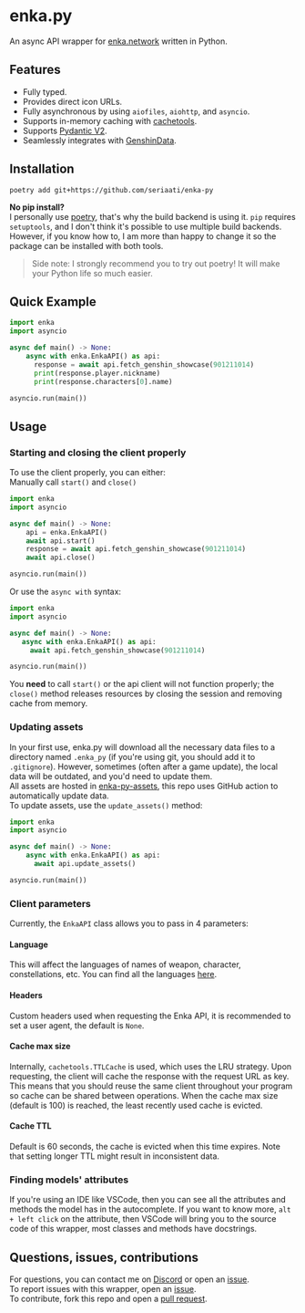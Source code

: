 # enka.py
 An async API wrapper for [enka.network](https://enka.network/) written in Python.

## Features
 - Fully typed.
 - Provides direct icon URLs.
 - Fully asynchronous by using `aiofiles`, `aiohttp`, and `asyncio`.
 - Supports in-memory caching with [cachetools](https://github.com/tkem/cachetools/).
 - Supports [Pydantic V2](https://github.com/pydantic/pydantic).
 - Seamlessly integrates with [GenshinData](https://gitlab.com/Dimbreath/AnimeGameData).

## Installation
```
poetry add git+https://github.com/seriaati/enka-py
```
**No pip install?**  
I personally use [poetry](https://python-poetry.org/), that's why the build backend is using it. `pip` requires `setuptools`, and I don't think it's possible to use multiple build backends. However, if you know how to, I am more than happy to change it so the package can be installed with both tools.  
> Side note: I strongly recommend you to try out poetry! It will make your Python life so much easier.

## Quick Example
```py
import enka
import asyncio

async def main() -> None:
    async with enka.EnkaAPI() as api:
      response = await api.fetch_genshin_showcase(901211014)
      print(response.player.nickname)
      print(response.characters[0].name)

asyncio.run(main())
```

## Usage
### Starting and closing the client properly
To use the client properly, you can either:  
Manually call `start()` and `close()`  
```py
import enka
import asyncio

async def main() -> None:
    api = enka.EnkaAPI()
    await api.start()
    response = await api.fetch_genshin_showcase(901211014)
    await api.close()

asyncio.run(main())
```
Or use the `async with` syntax:  
```py
import enka
import asyncio

async def main() -> None:
   async with enka.EnkaAPI() as api:
     await api.fetch_genshin_showcase(901211014)

asyncio.run(main())
```
You **need** to call `start()` or the api client will not function properly; the `close()` method releases resources by closing the session and removing cache from memory.

### Updating assets
In your first use, enka.py will download all the necessary data files to a directory named `.enka_py` (if you're using git, you should add it to `.gitignore`). However, sometimes (often after a game update), the local data will be outdated, and you'd need to update them.  
All assets are hosted in [enka-py-assets](https://github.com/seriaati/enka-py-assets), this repo uses GitHub action to automatically update data.  
To update assets, use the `update_assets()` method:
```py
import enka
import asyncio

async def main() -> None:
    async with enka.EnkaAPI() as api:
      await api.update_assets()

asyncio.run(main())
```

### Client parameters
Currently, the `EnkaAPI` class allows you to pass in 4 parameters:
#### Language
This will affect the languages of names of weapon, character, constellations, etc. You can find all the languages [here](https://github.com/seriaati/enka-py/blob/890e4b21d46763203fba7a5542a2becab723ea21/enka/enums.py#L12).
#### Headers
Custom headers used when requesting the Enka API, it is recommended to set a user agent, the default is `None`. 
#### Cache max size
Internally, `cachetools.TTLCache` is used, which uses the LRU strategy. Upon requesting, the client will cache the response with the request URL as key. This means that you should reuse the same client throughout your program so cache can be shared between operations. When the cache max size (default is 100) is reached, the least recently used cache is evicted.
#### Cache TTL
Default is 60 seconds, the cache is evicted when this time expires. Note that setting longer TTL might result in inconsistent data.

### Finding models' attributes
If you're using an IDE like VSCode, then you can see all the attributes and methods the model has in the autocomplete. If you want to know more, `alt + left click` on the attribute, then VSCode will bring you to the source code of this wrapper, most classes and methods have docstrings.

## Questions, issues, contributions
For questions, you can contact me on [Discord](https://discord.com/users/410036441129943050) or open an [issue](https://github.com/seriaati/enka-py/issues).  
To report issues with this wrapper, open an [issue](https://github.com/seriaati/enka-py/issues).  
To contribute, fork this repo and open a [pull request](https://github.com/seriaati/enka-py/pulls).
